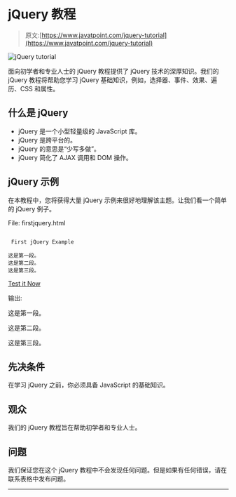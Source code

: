 # jQuery 教程

> 原文:[https://www.javatpoint.com/jquery-tutorial](https://www.javatpoint.com/jquery-tutorial)

![jQuery tutorial](../Images/5015929bdd58d6d88b72dcbf79e1d08b.png)

面向初学者和专业人士的 jQuery 教程提供了 jQuery 技术的深厚知识。我们的 jQuery 教程将帮助您学习 jQuery 基础知识，例如，选择器、事件、效果、遍历、CSS 和属性。

## 什么是 jQuery

*   jQuery 是一个小型轻量级的 JavaScript 库。
*   jQuery 是跨平台的。
*   jQuery 的意思是“少写多做”。
*   jQuery 简化了 AJAX 调用和 DOM 操作。

## jQuery 示例

在本教程中，您将获得大量 jQuery 示例来很好地理解该主题。让我们看一个简单的 jQuery 例子。

File: firstjquery.html

```

 First jQuery Example

这是第一段。
这是第二段。
这是第三段。

```

[Test it Now](https://www.javatpoint.com/oprweb/test.jsp?filename=jquerytut1)

输出:

这是第一段。

这是第二段。

这是第三段。

## 先决条件

在学习 jQuery 之前，你必须具备 JavaScript 的基础知识。

## 观众

我们的 jQuery 教程旨在帮助初学者和专业人士。

## 问题

我们保证您在这个 jQuery 教程中不会发现任何问题。但是如果有任何错误，请在联系表格中发布问题。

* * *